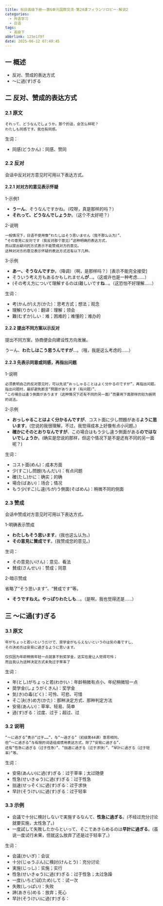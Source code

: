 ```yaml
---
title: 标日高级下册——第6单元国際交流-第24课フィランソロピー-解说2
categories:
  - 外语学习
  - 日语
tags:
  - 高级下
abbrlink: 125e1f9f
date: 2025-06-12 07:49:45
---
```

## 一 概述

* 反对、赞成的表达方式
* ～に過(す)ぎる

<!--more-->

## 二  反对、赞成的表达方式

### 2.1 原文

```
それって、どうなんでしょうか。那个的话，会怎么样呢？
わたしも同感です。我也有同感。
```

生词：

* 同感(どうかん)：同感、赞同

### 2.2 反对

会话中反对对方意见时可用以下表达方式。

#### 2.2.1 对对方的意见表示怀疑

1-示例1

* **うーん**、そうなんですかね。（哎呀，真是那样的吗？）
* **それって、どうなんでしょうか**。（这个不太好吧？）

2-说明

```
一般情况下，日语不使用像“わたしはそう思いません（我不那么认为）”、
“その意見に反対です（我反对那个意见）”这种明确的表达方式，
而以提出疑问的方式表示不能赞成对方的意见。
这种对对方的意见表示怀疑的表达方式还有以下几种。
```

3-示例

* **あー、そうなんですか**。（降调）（啊，是那样吗？）[表示不能完全接受]
* そういう考え方もあるかもしれません**が**…。（这或许也是一种考虑……）
* (その考え方について理解するのは)難しいです**ね**…。（这恐怕不好理解……）

生词：

* 考(かんが)え方(かた)：思考方式；想法；观念
* 理解(りかい)：翻译：理解；领会
* 難(むずか)しい：难；困难的；难懂的；难办的

#### 2.2.2 提出不同方案以示反对

提出不同方案，协商便会向建设性方向发展。

うーん、**わたしはこう思うんですが**…。（哦，我是这么考虑的……）

#### 2.2.3 先表示同意或同感，再指出问题

1-说明

```
必须表明自己的反对意见时，可以先说“おっしゃることはよく分かるのですが”，再指出问题。
指出问题时，最好避免断言“問題があります（有问题）”、
“この場合は違う側面があります（这种情况下还有不同的另一面）”而要用下面那样的较为婉转的说法。
```

2-示例

* **おっしゃることはよく分かるんですが**、コスト面に少し問題がある**ように思います**。(您说的我很理解，不过，我觉得成本上好像有点小问题。)
* **確かにそのとおりなんですが**、この場合はもう少し違う側面がある**のではないでしょうか**。(确实是您说的那样，但这个情况下是不是还有不同的另一面呢？)

生词：

* コスト面(めん)：成本方面
* 少(すこ)し問題(もんだい)：有点问题
* 確(たし)かに：确实；的确
* 場合(ばあい)：场合；情况
* もう少(すこ)し違(ちが)う側面(そばめん)：稍微不同的侧面

### 2.3 赞成

会话中赞成对方意见时可用以下表达方式。

1-明确表示赞成

* **わたしもそう思います**。(我也这么认为。)
* **その意見に賛成です**。(我赞成您的意见。)

生词：

* その意見(いけん)：意见、看法
* 賛成(さんせい)：赞成；同意

2-暗示赞成

省略了“そう思います”、“賛成です”等。

* **そうですねえ。やっぱりわたしも**…。（是啊，我也觉得还是……）

## 三 ～に過(す)ぎる

### 3.1 原文

```
年がちょっと若いというだけで、奨学金がもらえないというのは気の毒ですし、
その決め方は安易に過ぎるように思います。

仅仅因为年龄稍微年轻一点就拿不到奖学金，这实在是让人觉得可怜；
而且我认为这种决定方式未免过于草率了
```

生词：

* 年(とし)がちょっと若(わか)い：年龄稍微有点小、年纪稍微轻一点
* 奨学金(しょうがくきん)：奖学金
* 気(き)の毒(どく)：可怜、可悲、可惜
* そこ決(き)め方(かた)：那种决定方式、那种判定方法
* 安易(あんい)：草率、轻易、简单
* 過(す)ぎる：过度、过于；超过、过

### 3.2 说明

```
“～に過ぎる”表示“过于……”，与“～過ぎる”（初级第44课）意思相同，
但“～に過ぎる”与有限的词语组成惯用表达方式，除了“安易に過ぎる”，
还有“性急に過ぎる（过于性急）”、“拙速に過ぎる（过于求快）”、“早計に過ぎる（过于轻率）”等。
```

生词：

* 安易(あんい)に過(す)ぎる：过于草率；太过随便
* 性急(せいきゅう)に過(す)ぎる：过于性急
* 拙速(せっそく)に過(す)ぎる：过于求快
* 早計(そうけい)に過(す)ぎる：过于轻率

### 3.3 示例

* 会議で十分に検討しないで実施するなんて、**性急に過ぎる**。(不经过充分讨论就要实施，太性急了。)
* 一度試して失敗したからといって、そこであきらめるのは**早計に過ぎる**。(虽说一度试行未果，但就这么放弃了还是过于轻率了。)

生词：

* 会議(かいぎ)：会议
* 十分(じゅうぶん)に検討(けんとう)：充分讨论
* 実施(じっし)：实施；实行
* 性急(せいきゅう)に過(す)ぎる：过于性急；太过急躁
* 一度(いちど)試(ため)して：试一次
* 失敗(しっぱい)：失败
* 諦(あきら)める：放弃；死心
* 早計(そうけい)に過(す)ぎる：

